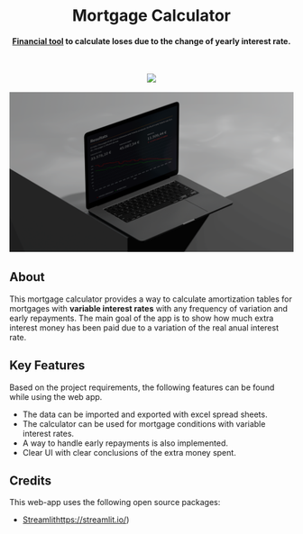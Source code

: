 
<h1 align="center">
  Mortgage Calculator
  <br>
</h1>

<h4 align="center"><a href="https://mortgage-calculator.streamlit.app/" target="_blank">Financial tool</a> to calculate loses due to the change of yearly interest rate.</h4>

<br>
<p align="center">
<a href="https://www.linkedin.com/in/biel-altimira-tarter/"><img src="https://img.shields.io/badge/LinkedIn-0077B5?style=for-the-badge&logo=linkedin&logoColor=white"></a>
</p>

<p align="center">
  <a href="https://mortgage-calculator.streamlit.app/">
    <img src="mockup.png"
         alt="mockup">
  </a>
</p>

## About
This mortgage calculator provides a way to calculate amortization tables for mortgages with **variable interest rates** with any frequency of variation and early repayments. The main goal of the app is to show how much extra interest money has been paid due to a variation of the real anual interest rate. 

## Key Features
Based on the project requirements, the following features can be found while using the web app.

  * The data can be imported and exported with excel spread sheets.
  * The calculator can be used for mortgage conditions with variable interest rates.
  * A way to handle early repayments is also implemented.
  * Clear UI with clear conclusions of the extra money spent. 

## Credits

This web-app uses the following open source packages:

- [Streamlit](https://streamlit.io/)https://streamlit.io/)
